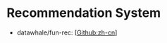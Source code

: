 # Recommendation System
- datawhale/fun-rec: [[Github:zh-cn](https://github.com/datawhalechina/fun-rec)]